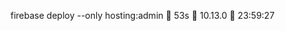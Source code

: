 firebase deploy --only hosting:admin                                                                                   53s  10.13.0  23:59:27

